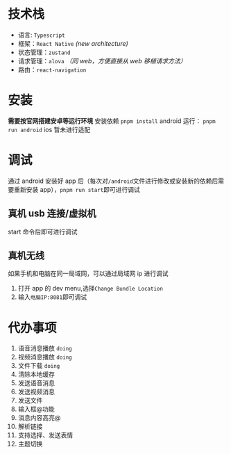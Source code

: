 # 技术栈

- 语言: `Typescript`
- 框架：`React Native` _(new architecture)_
- 状态管理：`zustand`
- 请求管理：`alova` _（同 web，方便直接从 web 移植请求方法）_
- 路由：`react-navigation`

# 安装

**需要按官网搭建安卓等运行环境**
安装依赖
`pnpm install`
android 运行：
`pnpm run android`
ios 暂未进行适配

# 调试

通过 android 安装好 app 后（每次对`/android`文件进行修改或安装新的依赖后需要重新安装 app），`pnpm run start`即可进行调试

## 真机 usb 连接/虚拟机

start 命令后即可进行调试

## 真机无线

如果手机和电脑在同一局域网，可以通过局域网 ip 进行调试

1. 打开 app 的 dev menu,选择`Change Bundle Location`
2. 输入`电脑IP:8081`即可调试

# 代办事项

1. 语音消息播放 `doing`
2. 视频消息播放 `doing`
3. 文件下载 `doing`
4. 清除本地缓存
5. 发送语音消息
6. 发送视频消息
7. 发送文件
8. 输入框@功能
9. 消息内容高亮@
10. 解析链接
11. 支持选择、发送表情
12. 主题切换
